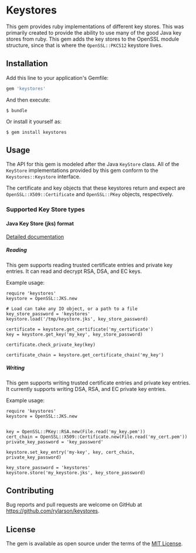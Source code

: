 # Keystores

This gem provides ruby implementations of different key stores. This was primarily created to provide the ability
to use many of the good Java key stores from ruby. This gem adds the key stores to the OpenSSL module structure,
since that is where the `OpenSSL::PKCS12` keystore lives.

## Installation

Add this line to your application's Gemfile:

```ruby
gem 'keystores'
```

And then execute:

    $ bundle

Or install it yourself as:

    $ gem install keystores

## Usage

The API for this gem is modeled after the Java `KeyStore` class. All of the `KeyStore` implementations provided by this
gem conform to the `Keystores::Keystore` interface.

The certificate and key objects that these keystores return and expect are `OpenSSL::X509::Certificate` and
`OpenSSL::PKey` objects, respectively.

### Supported Key Store types

#### Java Key Store (jks) format

[Detailed documentation](JAVA_KEY_STORE_README.md)

##### Reading

This gem supports reading trusted certificate entries and private key entries. It can read
and decrypt RSA, DSA, and EC keys.

Example usage:

```
require 'keystores'
keystore = OpenSSL::JKS.new

# Load can take any IO object, or a path to a file
key_store_password = 'keystores'
keystore.load('/tmp/keystore.jks', key_store_password)

certificate = keystore.get_certificate('my_certificate')
key = keystore.get_key('my_key', key_store_password)

certificate.check_private_key(key)

certificate_chain = keystore.get_certificate_chain('my_key')
```

##### Writing

This gem supports writing trusted certificate entries and private key entries. It currently supports
writing DSA, RSA, and EC private key entries.

Example usage:

```
require 'keystores'
keystore = OpenSSL::JKS.new


key = OpenSSL::PKey::RSA.new(File.read('my_key.pem'))
cert_chain = OpenSSL::X509::Certificate.new(File.read('my_cert.pem'))
private_key_password = 'key_password'

keystore.set_key_entry('my-key', key, cert_chain, private_key_password)

key_store_password = 'keystores'
keystore.store('my_keystore.jks', key_store_password)
```

## Contributing

Bug reports and pull requests are welcome on GitHub at https://github.com/rylarson/keystores.

## License

The gem is available as open source under the terms of the [MIT License](http://opensource.org/licenses/MIT).


